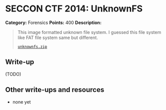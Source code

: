 # SECCON CTF 2014: UnknownFS

**Category:** Forensics
**Points:** 400
**Description:**

> This image formatted unknown file system.
> I guessed this file system like FAT file system same but different.
>
> [`unknownfs.zip`](unknownfs.zip)

## Write-up

(TODO)

## Other write-ups and resources

* none yet
